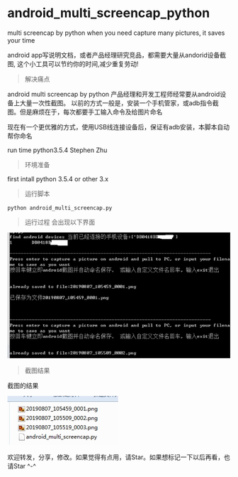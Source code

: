 # android_multi_screencap_python
multi screencap by python when you need capture many pictures, it saves your time


android app写说明文档，或者产品经理研究竞品，都需要大量从andorid设备截图, 这个小工具可以节约你的时间,减少重复劳动!

> 解决痛点

 android multi screencap by python 
 产品经理和开发工程师经常要从android设备上大量一次性截图。
 以前的方式一般是，安装一个手机管家，或adb指令截图。但是麻烦在于，每次都要手工输入命令及给图片命名
 
 现在有一个更优雅的方式，使用USB线连接设备后，保证有adb安装，本脚本自动帮你命名

 run time python3.5.4
 Stephen Zhu

> 环境准备

first intall python 3.5.4 or other 3.x

> 运行脚本
```
python android_multi_screencap.py
```

> 运行过程
会出现以下界面

![avatar](./doc/console1.jpg)

> 截图结果

截图的结果

![avatar](./doc/filemanage.jpg)

欢迎转发，分享，修改。如果觉得有点用，请Star。如果想标记一下以后再看，也请Star ^-^

